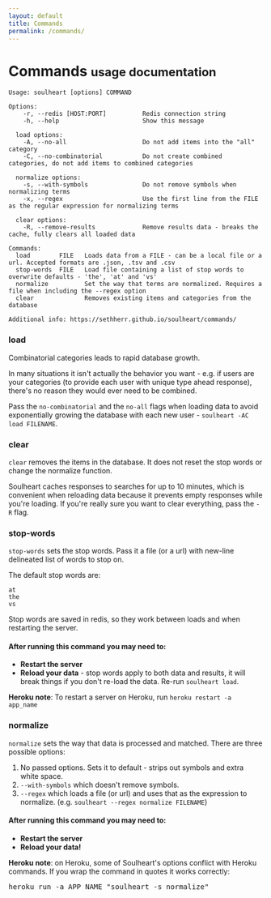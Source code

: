 ```yaml
---
layout: default
title: Commands
permalink: /commands/
---
```


<div class="page-header"><h1>
Commands <small>usage documentation</small>
</h1>
</div>


    Usage: soulheart [options] COMMAND

    Options:
        -r, --redis [HOST:PORT]          Redis connection string
        -h, --help                       Show this message

      load options:
        -A, --no-all                     Do not add items into the "all" category
        -C, --no-combinatorial           Do not create combined categories, do not add items to combined categories

      normalize options:
        -s, --with-symbols               Do not remove symbols when normalizing terms
        -x, --regex                      Use the first line from the FILE as the regular expression for normalizing terms

      clear options:
        -R, --remove-results             Remove results data - breaks the cache, fully clears all loaded data

    Commands:
      load        FILE   Loads data from a FILE - can be a local file or a url. Accepted formats are .json, .tsv and .csv
      stop-words  FILE   Load file containing a list of stop words to overwrite defaults - 'the', 'at' and 'vs'
      normalize          Set the way that terms are normalized. Requires a file when including the --regex option
      clear              Removes existing items and categories from the database

    Additional info: https://sethherr.github.io/soulheart/commands/



### load

Combinatorial categories leads to rapid database growth.

In many situations it isn't actually the behavior you want - e.g. if users are your categories (to provide each user with unique type ahead response), there's no reason they would ever need to be combined.

Pass the `no-combinatorial` and the `no-all` flags when loading data to avoid exponentially growing the database with each new user - `soulheart -AC load FILENAME`.


### clear

`clear` removes the items in the database. It does not reset the stop words or change the normalize function.

Soulheart caches responses to searches for up to 10 minutes, which is convenient when reloading data because it prevents empty responses while you're loading. If you're really sure you want to clear everything, pass the `-R` flag.

### stop-words

`stop-words` sets the stop words. Pass it a file (or a url) with new-line delineated list of words to stop on.

The default stop words are: 
    
    at
    the
    vs

Stop words are saved in redis, so they work between loads and when restarting the server. 

<div class="alert alert-warning">
<h4>After running this command you may need to:</h4>
<ul><li><strong>Restart the server</strong></li>
<li><strong>Reload your data</strong> - stop words apply to both data and results, it will break things if you don't re-load the data. Re-run <code>soulheart load</code>.</li></ul>
</div>

<div class="alert alert-info">
<p><strong>Heroku note</strong>: To restart a server on Heroku, run <code>heroku restart -a app_name</code></p>
</div>

### normalize

`normalize` sets the way that data is processed and matched. There are three possible options:

1. No passed options. Sets it to default - strips out symbols and extra white space.
2. `--with-symbols` which doesn't remove symbols.
3. `--regex` which loads a file (or url) and uses that as the expression to normalize. (e.g. `soulheart --regex normalize FILENAME`)


<div class="alert alert-warning">
<h4>After running this command you may need to:</h4>
<ul><li><strong>Restart the server</strong></li>
<li><strong>Reload your data!</strong></li></ul>
</div>

<div class="alert alert-info">
<p><strong>Heroku note</strong>: on Heroku, some of Soulheart's options conflict with Heroku commands. If you wrap the command in quotes it works correctly:</p>
<p><pre>heroku run -a APP_NAME "soulheart -s normalize"</pre></p>
</div>